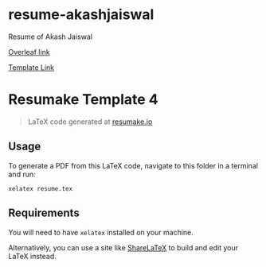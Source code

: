 # resume-akashjaiswal
Resume of Akash Jaiswal

<a href="https://www.overleaf.com/project/61aa864d2249d810afc90454">Overleaf link</a>

<a href="https://www.overleaf.com/articles/anshul-guptas-resume/qhsyjwgcxkbb">Template Link</a>

# Resumake Template 4
> LaTeX code generated at [resumake.io](https://resumake.io)

## Usage
To generate a PDF from this LaTeX code, navigate to this folder in a terminal and run:

    xelatex resume.tex

## Requirements
You will need to have `xelatex` installed on your machine.

Alternatively, you can use a site like [ShareLaTeX](https://sharelatex.com) to build and edit your LaTeX instead.
